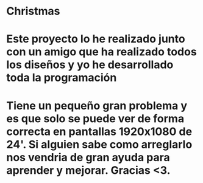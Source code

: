 # Christmas

# Este proyecto lo he realizado junto con un amigo que ha realizado todos los diseños y yo he desarrollado toda la programación

# Tiene un pequeño gran problema y es que solo se puede ver de forma correcta en pantallas 1920x1080 de 24'. Si alguien sabe como arreglarlo nos vendria de gran ayuda para aprender y mejorar. Gracias <3.

